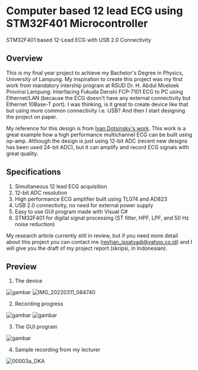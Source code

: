 # Computer based 12 lead ECG using STM32F401 Microcontroller
STM32F401 based 12-Lead ECG with USB 2.0 Connectivity

## Overview
This is my final year project to achieve my Bachelor's Degree in Physics, University of Lampung. My inspiration to create this project was my first work from mandatory intership program at RSUD Dr. H. Abdul Moeloek Provinsi Lampung: Interfacing Fukuda Denshi FCP-7101 ECG to PC using Ethernet/LAN (because the ECG doesn't have any external connectivity but Ethernet 10Base-T port). I was thinking, is it great to create device like that but using more common connectivity i.e. USB? And then I start designing the project on paper.

My reference for this design is from [Ivan Dotsinsky's work](http://dx.doi.org/10.1109/51.664031). This work is a great example how a high performance multichannel ECG can be built using op-amp. Although the design is just using 12-bit ADC (recent new designs has been used 24-bit ADC), but it can amplify and record ECG signals with great quality.

## Specifications
1. Simultaneous 12 lead ECG acquisition
2. 12-bit ADC resolution
3. High performance ECG amplifier built using TL074 and AD823
4. USB 2.0 connectivity, no need for external power supply
5. Easy to use GUI program made with Visual C#
6. STM32F401 for digital signal processing (ST filter, HPF, LPF, and 50 Hz noise reduction)

My research article currently still in review, but if you need more detail about this project you can contact me (reyhan_issatyadi@yahoo.co.id) and I will give you the draft of my project report (skripsi, in Indonesian).

## Preview
1. The device

![gambar](https://user-images.githubusercontent.com/57849203/166177218-2b55078a-ece2-4628-bb2a-0d1773bc052f.png)
![IMG_20220311_084740](https://user-images.githubusercontent.com/57849203/166177805-9480be17-2f8c-4be7-84a7-a6f76ba24f98.jpg)

2. Recording progress

![gambar](https://user-images.githubusercontent.com/57849203/166177339-8c101966-e788-4429-8644-dab7d6d76dde.png)
![gambar](https://user-images.githubusercontent.com/57849203/166177497-66c3482e-95d8-4024-8e3a-b7066b92867a.png)

3. The GUI program

![gambar](https://user-images.githubusercontent.com/57849203/166177416-ecef123f-195d-4855-95c6-3bce4bbb7c26.png)

4. Sample recording from my lecturer

![00003a_DKA](https://user-images.githubusercontent.com/57849203/166177441-f1575fb3-7c1f-42ed-8e4f-6090c274f7b0.png)

